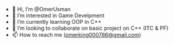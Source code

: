 - 👋 Hi, I’m @OmerUsman
- 👀 I’m interested in Game Develpment
- 🌱 I’m currently learning OOP in C++
- 💞️ I’m looking to collaborate on basic project on C++ (ITC & PF)
- 📫 How to reach me (omerking000786@gmail.com)

<!---
OmerUsman/OmerUsman is a ✨ special ✨ repository because its `README.md` (this file) appears on your GitHub profile.
You can click the Preview link to take a look at your changes.
--->
